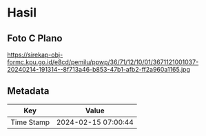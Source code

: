 # Hasil

## Foto C Plano

https://sirekap-obj-formc.kpu.go.id/e8cd/pemilu/ppwp/36/71/12/10/01/3671121001037-20240214-191314--8f713a46-b853-47b1-afb2-ff2a960a1165.jpg


## Metadata

| Key        | Value               |
| ---------- | ------------------- |
| Time Stamp | 2024-02-15 07:00:44 |



